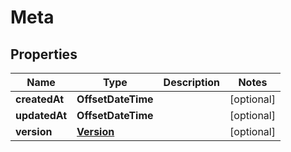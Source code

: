 

# Meta


## Properties

| Name | Type | Description | Notes |
|------------ | ------------- | ------------- | -------------|
|**createdAt** | **OffsetDateTime** |  |  [optional] |
|**updatedAt** | **OffsetDateTime** |  |  [optional] |
|**version** | [**Version**](Version.md) |  |  [optional] |



